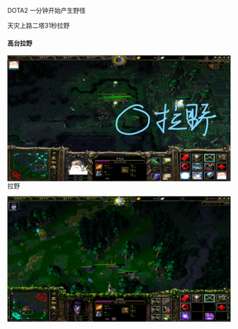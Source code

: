DOTA2 一分钟开始产生野怪

天灾上路二塔31秒拉野



#### 高台拉野

<img src="./img/高台眼拉野.jpg" alt="高台眼拉野" style="zoom: 50%;" align="left" />



拉野

<img src="./img/拉野.png" alt="拉野" style="zoom: 50%;" align="left" />
